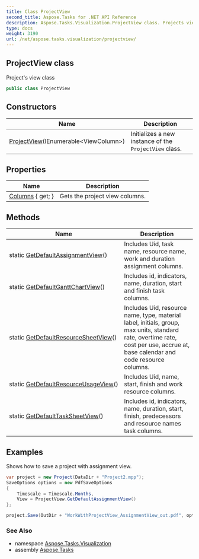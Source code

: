 ```yaml
---
title: Class ProjectView
second_title: Aspose.Tasks for .NET API Reference
description: Aspose.Tasks.Visualization.ProjectView class. Projects view class
type: docs
weight: 3190
url: /net/aspose.tasks.visualization/projectview/
---
```

## ProjectView class

Project's view class

```csharp
public class ProjectView
```

## Constructors

| Name | Description |
| --- | --- |
| [ProjectView](projectview/)(IEnumerable&lt;ViewColumn&gt;) | Initializes a new instance of the `ProjectView` class. |

## Properties

| Name | Description |
| --- | --- |
| [Columns](../../aspose.tasks.visualization/projectview/columns/) { get; } | Gets the project view columns. |

## Methods

| Name | Description |
| --- | --- |
| static [GetDefaultAssignmentView](../../aspose.tasks.visualization/projectview/getdefaultassignmentview/)() | Includes Uid, task name, resource name, work and duration assignment columns. |
| static [GetDefaultGanttChartView](../../aspose.tasks.visualization/projectview/getdefaultganttchartview/)() | Includes id, indicators, name, duration, start and finish task columns. |
| static [GetDefaultResourceSheetView](../../aspose.tasks.visualization/projectview/getdefaultresourcesheetview/)() | Includes Uid, resource name, type, material label, initials, group, max units, standard rate, overtime rate, cost per use, accrue at, base calendar and code resource columns. |
| static [GetDefaultResourceUsageView](../../aspose.tasks.visualization/projectview/getdefaultresourceusageview/)() | Includes Uid, name, start, finish and work resource columns. |
| static [GetDefaultTaskSheetView](../../aspose.tasks.visualization/projectview/getdefaulttasksheetview/)() | Includes id, indicators, name, duration, start, finish, predecessors and resource names task columns. |

## Examples

Shows how to save a project with assignment view.

```csharp
var project = new Project(DataDir + "Project2.mpp");
SaveOptions options = new PdfSaveOptions
{
    Timescale = Timescale.Months,
    View = ProjectView.GetDefaultAssignmentView()
};

project.Save(OutDir + "WorkWithProjectView_AssignmentView_out.pdf", options);
```

### See Also

* namespace [Aspose.Tasks.Visualization](../../aspose.tasks.visualization/)
* assembly [Aspose.Tasks](../../)


